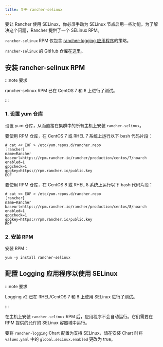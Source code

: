 ```yaml
---
title: 关于 rancher-selinux
---
```


要让 Rancher 使用 SELinux，你必须手动为 SELinux 节点启用一些功能。为了解决这个问题，Rancher 提供了一个 SELinux RPM。

`rancher-selinux` RPM 仅包含 [rancher-logging 应用程序](https://github.com/rancher/charts/tree/dev-v2.5/charts/rancher-logging)的策略。

`rancher-selinux` 的 GitHub 仓库在[这里](https://github.com/rancher/rancher-selinux)。

## 安装 rancher-selinux RPM

:::note 要求

rancher-selinux RPM 已在 CentOS 7 和 8 上进行了测试。

:::

### 1. 设置 yum 仓库

设置 yum 仓库，从而直接在集群中的所有主机上安装 `rancher-selinux`。

要使用 RPM 仓库，在 CentOS 7 或 RHEL 7 系统上运行以下 bash 代码片段：

```
# cat << EOF > /etc/yum.repos.d/rancher.repo
[rancher]
name=Rancher
baseurl=https://rpm.rancher.io/rancher/production/centos/7/noarch
enabled=1
gpgcheck=1
gpgkey=https://rpm.rancher.io/public.key
EOF
```

要使用 RPM 仓库，在 CentOS 8 或 RHEL 8 系统上运行以下 bash 代码片段：

```
# cat << EOF > /etc/yum.repos.d/rancher.repo
[rancher]
name=Rancher
baseurl=https://rpm.rancher.io/rancher/production/centos/8/noarch
enabled=1
gpgcheck=1
gpgkey=https://rpm.rancher.io/public.key
EOF
```
### 2. 安装 RPM

安装 RPM：

```
yum -y install rancher-selinux
```

## 配置 Logging 应用程序以使用 SELinux

:::note 要求

Logging v2 已在 RHEL/CentOS 7 和 8 上使用 SELinux 进行了测试。

:::

在主机上安装 `rancher-selinux` RPM 后，应用程序不会自动运行。它们需要在 RPM 提供的允许的 SELinux 容器域中运行。

要将 `rancher-logging` Chart 配置为支持 SELinux，请在安装 Chart 时将 `values.yaml` 中的 `global.seLinux.enabled` 更改为 true。